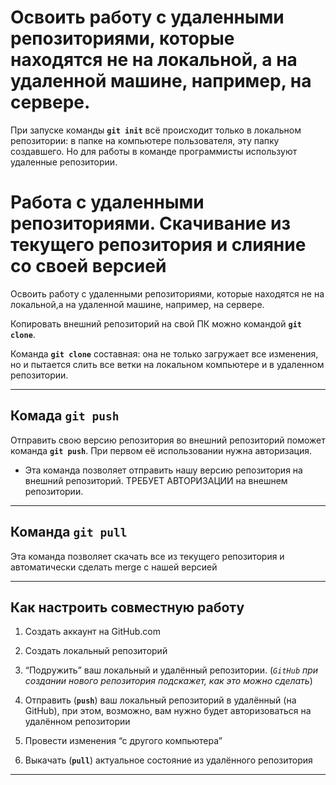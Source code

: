 # Освоить работу с удаленными репозиториями, которые находятся не на локальной, а на удаленной машине, например, на сервере.

При запуске команды **```git init```** всё происходит только в локальном репозитории: в папке на компьютере пользователя, эту папку создавшего. Но для работы в команде программисты
используют удаленные репозитории.

# Работа с удаленными репозиториями. Скачивание из текущего репозитория и слияние со своей версией

Освоить работу с удаленными репозиториями, которые находятся не на локальной,а на удаленной машине, например, на сервере.

Копировать внешний репозиторий на свой ПК можно командой **```git clone```**.

Команда **```git clone```** составная: она не только загружает все изменения, но и пытается слить все ветки на локальном компьютере и в удаленном репозитории.
***

## Комада **```git push```**

Отправить свою версию репозитория во внешний репозиторий поможет команда **```git push```**. При первом её использовании нужна авторизация.

* Эта команда позволяет отправить нашу версию репозитория на внешний репозиторий. ТРЕБУЕТ АВТОРИЗАЦИИ на внешнем репозитории.
***

## Команда **```git pull```**

Эта команда позволяет скачать все из текущего репозитория и автоматически сделать merge с нашей версией
***

## Как настроить совместную работу

1. Создать аккаунт на GitHub.com

2. Создать локальный репозиторий

3. “Подружить” ваш локальный и удалённый репозитории.
 (*```GitHub``` при создании нового репозитория подскажет, как это можно сделать*)

4. Отправить (**```push```**) ваш локальный репозиторий в удалённый (на GitHub), при этом, возможно, 
вам нужно будет авторизоваться на удалённом репозитории

5. Провести изменения “с другого компьютера”

6. Выкачать (**```pull```**) актуальное состояние из удалённого репозитория
***